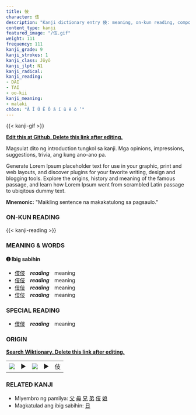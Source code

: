 ```yaml
---
title: 伎
character: 伎
description: "Kanji dictionary entry 伎: meaning, on-kun reading, compounds, origin, related kanji"
content_type: kanji
featured_image: "/伎.gif"
weight: 111
frequency: 111
kanji_grade: 9
kanji_strokes: 1
kanji_class: Jōyō
kanji_jlpt: N1
kanji_radical: 
kanji_reading: 
- DAI
- TAI
- oo-kii
kanji_meaning:
- malaki
chōon: "Ā Ī Ū Ē Ō ā ī ū ē ō ’"
---
```

[//]: # (Don't edit the line below. Kanji animated GIF code is automatically generated.)
{{< kanji-gif >}}

[//]: # (Edit below this line.)

**[Edit this at Github. Delete this link after editing.](https://github.com/tim0g/tim/tree/main/content/kanji/伎/index.md)**

Magsulat dito ng introduction tungkol sa kanji. Mga opinions, impressions, suggestions, trivia, ang kung ano-ano pa.

Generate Lorem Ipsum placeholder text for use in your graphic, print and web layouts, and discover plugins for your favorite writing, design and blogging tools. Explore the origins, history and meaning of the famous passage, and learn how Lorem Ipsum went from scrambled Latin passage to ubiqitous dummy text.
 
**Mnemonic:** "Maikling sentence na makakatulong sa pagsaulo."

### ON-KUN READING

[//]: # (Don't edit the line below. ON-KUN READING code is automatically generated.)
{{< kanji-reading >}}

### MEANING & WORDS

#### ➊ **Ibig sabihin**
  - [伎](../伎)[伎](../伎)　***reading***　meaning
  - [伎](../伎)[伎](../伎)　***reading***　meaning
  - [伎](../伎)[伎](../伎)　***reading***　meaning
  - [伎](../伎)[伎](../伎)　***reading***　meaning

### SPECIAL READING
  - [伎](../伎)[伎](../伎)　***reading***　meaning

### ORIGIN

**[Search Wiktionary. Delete this link after editing.](https://wiktionary.org/wiki/伎)**
<table class="kanji-table"><tr><td>
<img src="60px-伎-bronze.svg.png">
</td><td>▶</td><td>
<img src="60px-伎-oracle.svg.png">
</td><td>▶</td>
<td class="kanji-origin">伎</td>
</tr></table>

### RELATED KANJI
- Miyembro ng pamilya: [父](../父) [母](../母) [兄](../兄) [弟](../弟) [伎](../伎) [娘](../娘)
- Magkatulad ang ibig sabihin: [日](../日)
